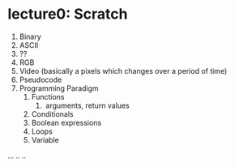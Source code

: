 # lecture0: Scratch

1. Binary 
2. ASCII
3. ??
4. RGB
5. Video (basically a pixels which changes over a period of time)
6. Pseudocode
7. Programming Paradigm
    1. Functions
        1.  arguments, return values
    2. Conditionals
    3. ﻿Boolean expressions
    4. Loops
    5. ﻿Variable
     
     


...
..
..
